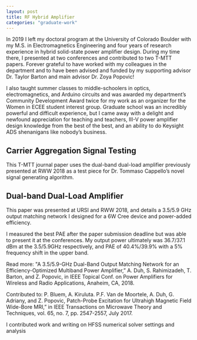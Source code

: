 ```yaml
---
layout: post
title: RF Hybrid Amplifier
categories: "graduate-work"
---
```


<p>In 2019 I left my doctoral program at the University of Colorado Boulder with my M.S. in Electromagnetics Engineering and four years of research experience in hybrid solid-state power amplifier design. During my time there, I presented at two conferences and contributed to two T-MTT papers. Forever grateful to have worked with my colleagues in the department and to have been advised and funded by my supporting advisor Dr. Taylor Barton and main advisor Dr. Zoya Popovic!</p>
<!--excerpt-->
<p>I also taught summer classes to middle-schoolers in optics, electromagnetics, and Arduino circuits and was awarded my department’s Community Development Award twice for my work as an organizer for the Women in ECEE student interest group. Graduate school was an incredibly powerful and difficult experience, but I came away with a delight and newfound appreciation for teaching and teachers, III-V power amplifier design knowledge from the best of the best, and an ability to do Keysight ADS shenanigans like nobody’s business.</p>

<h2>Carrier Aggregation Signal Testing</h2>
<p>This T-MTT journal paper uses the dual-band dual-load amplifier previously presented at RWW 2018 as a test piece for Dr. Tommaso Cappello’s novel signal generating algorithm.</p>

<h2>Dual-band Dual-Load Amplifier</h2>
<p>This paper was presented at URSI and RWW 2018, and details a 3.5/5.9 GHz output matching network I designed for a 6W Cree device and power-added efficiency.</p>

<p>I measured the best PAE after the paper submission deadline but was able to present it at the conferences. My output power ultimately was  36.7/37.1 dBm  at the 3.5/5.9GHz respectively, and PAE of  40.4%/39.9%  with a 5% frequency shift in the upper band.</p>

<p>Read more: "A 3.5/5.9-GHz Dual-Band Output Matching Network for an Efficiency-Optimized Multiband Power Amplifier,” A. Duh, S. Rahimizadeh, T. Barton, and Z. Popovic, in IEEE Topical Conf. on Power Amplifiers for Wireless and Radio Applications, Anaheim, CA, 2018.</p>

<p>Contributed to:
P. Bluem, A. Kiruluta. P.F. Van de Moortele, A. Duh, G. Adriany, and Z. Popovic, Patch-Probe Excitation for Ultrahigh Magnetic Field Wide-Bore MRI,” in IEEE Transactions on Microwave Theory and Techniques, vol. 65, no. 7, pp. 2547-2557, July 2017.</p>

<p>I contributed work and writing on HFSS numerical solver settings and analysis</p>


